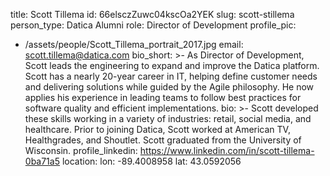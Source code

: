 title: Scott Tillema
id: 66elsczZuwc04kscOa2YEK
slug: scott-stillema
person_type: Datica Alumni
role: Director of Development
profile_pic:
  - /assets/people/Scott_Tillema_portrait_2017.jpg
email: scott.tillema@datica.com
bio_short: >-
  As Director of Development, Scott leads the engineering to expand and improve
  the Datica platform. Scott has a nearly 20-year career in IT, helping define
  customer needs and delivering solutions while guided by the Agile philosophy.
  He now applies his experience in leading teams to follow best practices for
  software quality and efficient implementations. 
bio: >-
  Scott developed these skills working in a variety of industries: retail,
  social media, and healthcare. Prior to joining Datica, Scott worked at
  American TV, Healthgrades, and Shoutlet. Scott graduated from the University
  of Wisconsin.
profile_linkedin: https://www.linkedin.com/in/scott-tillema-0ba71a5
location:
  lon: -89.4008958
  lat: 43.0592056
